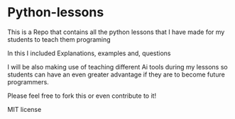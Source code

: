 # Python-lessons
This is a Repo that contains all the python lessons that I have made for my students to teach them programing

In this I included Explanations, examples and, questions

I will be also making use of teaching different Ai tools during my lessons so students can have an even greater advantage if they are to become future programmers.

Please feel free to fork this or even contribute to it!

MIT license
